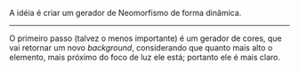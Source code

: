 <p>A idéia é criar um gerador de Neomorfismo de forma dinâmica.</p>
<hr />
<p>O primeiro passo (talvez o menos importante) é um gerador de cores, que vai retornar um novo <i>background</i>, considerando que quanto mais alto o elemento, mais próximo do foco de luz ele está; portanto ele é mais claro.</p>
